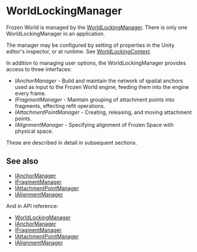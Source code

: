 # WorldLockingManager

Frozen World is managed by the [WorldLockingManager](xref:Microsoft.MixedReality.WorldLocking.Core.WorldLockingManager). There is only one WorldLockingManager in an application. 

The manager may be configured by setting of properties in the Unity editor's inspector, or at runtime. See [WorldLockingContext](../../Documentation/HowTos/WorldLockingContext.md).

In addition to managing user options, the WorldLockingManager provides access to three interfaces:

* *IAnchorManager* - Build and maintain the network of spatial anchors used as input to the Frozen World engine, feeding them into the engine every frame.
* *IFragmentManager* - Maintain grouping of attachment points into fragments, effecting refit operations.
* *IAttachmentPointManager* - Creating, releasing, and moving attachment points.
* *IAlignmentManager* - Specifying alignment of Frozen Space with physical space.

These are described in detail in subsequent sections.

## See also

* [IAnchorManager](IAnchorManager.md)
* [IFragmentManager](IFragmentManager.md)
* [IAttachmentPointManager](IAttachmentPointManager.md)
* [IAlignmentManager](IAlignmentManager.md)

And in API reference:

* [WorldLockingManager](xref:Microsoft.MixedReality.WorldLocking.Core.WorldLockingManager)
* [IAnchorManager](xref:Microsoft.MixedReality.WorldLocking.Core.IAnchorManager)
* [IFragmentManager](xref:Microsoft.MixedReality.WorldLocking.Core.IFragmentManager)
* [IAttachmentPointManager](xref:Microsoft.MixedReality.WorldLocking.Core.IAttachmentPointManager)
* [IAlignmentManager](xref:Microsoft.MixedReality.WorldLocking.Core.IAlignmentManager)